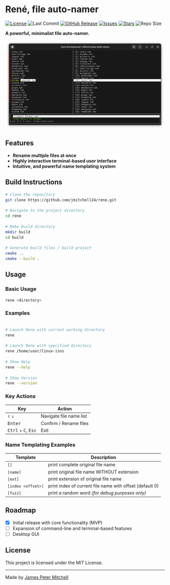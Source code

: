 # René, file auto-namer 

[![License](https://img.shields.io/badge/license-MIT-blue.svg)](LICENSE.txt)
![Last Commit](https://img.shields.io/github/last-commit/jmitchell24/rene)
[![GitHub Release](https://img.shields.io/github/v/release/jmitchell24/rene?include_prereleases)](https://github.com/jmitchell24/rene/releases)
[![Issues](https://img.shields.io/github/issues/jmitchell24/rene)](https://github.com/jmitchell24/rene/issues)
[![Stars](https://img.shields.io/github/stars/jmitchell24/rene)](https://github.com/username/project-name/stargazers)
![Repo Size](https://img.shields.io/github/repo-size/jmitchell24/rene)


**A powerful, minimalist file auto-namer.**

![Project Screenshot](/img/2025-05-12_screenshot.png)

## Features

- **Rename multiple files at once**
- **Highly interactive terminal-based user interface**
- **Intuitive, and powerful name templating system**

## Build Instructions

```bash
# Clone the repository
git clone https://github.com/jmitchell24/rene.git

# Navigate to the project directory
cd rene 

# Make build directory
mkdir build
cd build 

# Generate build files / build project  
cmake .. 
cmake --build . 
```

## Usage

### Basic Usage

```bash
rene <directory>
```

### Examples

```bash

# Launch Rene with current working directory
rene 

# Launch Rene with specified directory 
rene /home/user/linux-isos

# Show Help 
rene --help 

# Show Version 
rene --version
```

### Key Actions

| Key                                            | Action                  |
|------------------------------------------------|-------------------------|
| <kbd>↑</kbd> <kbd>↓</kbd>                      | Navigate file name list |
| <kbd>Enter</kbd>                               | Confirm / Rename files  |
| <kbd>Ctrl</kbd> + <kbd>C</kbd>, <kbd>Esc</kbd> | Exit |

### Name Templating Examples

| Template           | Description                                              |
|--------------------|----------------------------------------------------------|
| `[]`               | print complete original file name                        |
| `[name]`           | print original file name WITHOUT extension               |
| `[ext]`            | print extension of original file name                    |
| `[index <offset>]` | print index of current file name with offset (default 0) | 
| `[fuzz]`           | print a random word _(for debug purposes only)_          |

## Roadmap

- [x] Initial release with core functionality (MVP)
- [ ] Expansion of command-line and terminal-based features 
- [ ] Desktop GUI

## License

This project is licensed under the MIT License.

---

Made by [James Peter Mitchell](https://jpmitchell.ca)